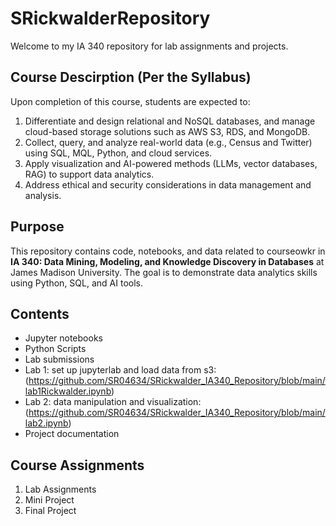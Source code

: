 # SRickwalderRepository

Welcome to my IA 340 repository for lab assignments and projects. 

## Course Descirption (Per the Syllabus)

Upon completion of this course, students are expected to:
1. Differentiate and design relational and NoSQL databases, and manage cloud-based storage solutions such as AWS S3, RDS, and MongoDB.
2. Collect, query, and analyze real-world data (e.g., Census and Twitter) using SQL, MQL, Python, and cloud services.
3. Apply visualization and AI-powered methods (LLMs, vector databases, RAG) to support data analytics.
4. Address ethical and security considerations in data management and analysis.

## Purpose

This repository contains code, notebooks, and data related to courseowkr in **IA 340: Data Mining, Modeling, and Knowledge Discovery in Databases** at James Madison University. The goal is to demonstrate data analytics skills using Python, SQL, and AI tools. 

## Contents

- Jupyter notebooks
- Python Scripts
- Lab submissions
- Lab 1: set up jupyterlab and load data from s3: (https://github.com/SR04634/SRickwalder_IA340_Repository/blob/main/lab1Rickwalder.ipynb)
- Lab 2: data manipulation and visualization: (https://github.com/SR04634/SRickwalder_IA340_Repository/blob/main/lab2.ipynb)
- Project documentation

## Course Assignments

1. Lab Assignments
2. Mini Project
3. Final Project
